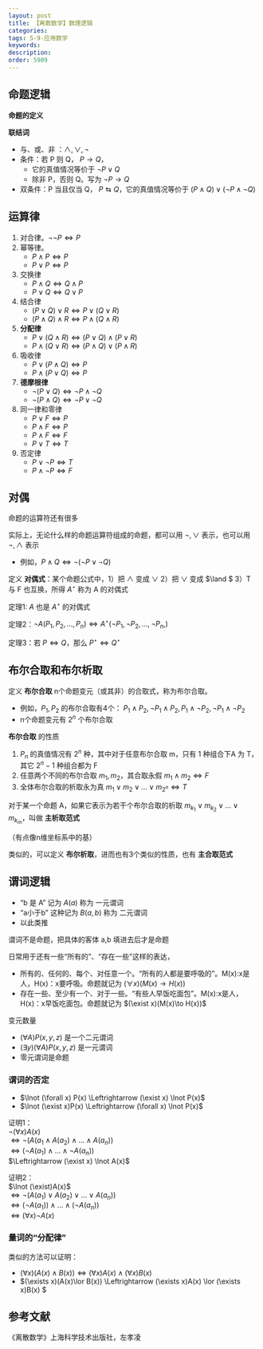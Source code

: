 ```yaml
---
layout: post
title: 【离散数学】数理逻辑
categories:
tags: 5-9-应用数学
keywords:
description:
order: 5909
---
```


## 命题逻辑

**命题的定义**

**联结词**
- 与、或、非 ：$\land, \lor, \lnot$  
- 条件：若 P 则 Q， $P\to Q$，
    - 它的真值情况等价于 $\lnot P \lor Q$
    - 除非 P，否则 Q。写为 $\lnot P \to Q$
- 双条件：P 当且仅当 Q， $P \leftrightarrows	Q$，它的真值情况等价于 $(P\land Q)\lor(\lnot P \land \lnot Q)$

## 运算律

1. 对合律。$\lnot \lnot P \Leftrightarrow	P$
2. 幂等律。
    - $P\land P  \Leftrightarrow	P$
    - $P\lor P  \Leftrightarrow	P$
3. 交换律
    - $P\land Q  \Leftrightarrow	Q\land P$
    - $P\lor Q  \Leftrightarrow	Q\lor P$
4. 结合律
    - $(P\lor Q)\lor R \Leftrightarrow P\lor (Q\lor R)$
    - $(P\land Q)\land R \Leftrightarrow P\land (Q\land R)$
5. **分配律**
    - $P\lor (Q\land R) \Leftrightarrow (P\lor Q)\land (P \lor R)$
    - $P\land (Q\lor R) \Leftrightarrow (P\land Q)\lor (P \land R)$
6. 吸收律
    - $P\lor(P\land Q) \Leftrightarrow P$
    - $P\land(P\lor Q) \Leftrightarrow P$
7. **德摩根律**
    - $\lnot(P\lor Q) \Leftrightarrow \lnot P \land \lnot Q$
    - $\lnot(P\land Q) \Leftrightarrow \lnot P \lor \lnot Q$
8. 同一律和零律
    - $P\lor F \Leftrightarrow P$
    - $P\land F \Leftrightarrow P$
    - $P\land F \Leftrightarrow F$
    - $P\lor T \Leftrightarrow T$
9. 否定律
    - $P\lor \lnot P \Leftrightarrow T$
    - $P\land \lnot P \Leftrightarrow F$



## 对偶


命题的运算符还有很多


实际上，无论什么样的命题运算符组成的命题，都可以用 $\lnot, \lor$ 表示，也可以用 $\lnot, \land$ 表示
- 例如，$P\land Q  \Leftrightarrow \lnot (\lnot P \lor \lnot Q)$


定义 **对偶式**：某个命题公式中，1）把 $\land$ 变成 $\lor$ 2）把
$\lor$ 变成 $\land $ 3）T 与 F 也互换，所得 $A^\star$ 称为 A 的对偶式

定理1: $A$ 也是 $A^\star$ 的对偶式

定理2：$\lnot A(P_1, P_2, ..., P_n) \Leftrightarrow A^\star (\lnot P_1, \lnot P_2,..., \lnot P_n,)$

定理3：若 $P \Leftrightarrow Q$，那么 $P^\star \Leftrightarrow Q^\star$


## 布尔合取和布尔析取

定义 **布尔合取** n个命题变元（或其非）的合取式，称为布尔合取。
- 例如，$P_1, P_2$ 的布尔合取有4个： $P_1 \land P_2, \lnot P_1 \land P_2, P_1 \land \lnot P_2,\lnot P_1 \land \lnot  P_2$
- n个命题变元有 $2^n$ 个布尔合取

**布尔合取** 的性质
1. $P_n$ 的真值情况有 $2^n$ 种，其中对于任意布尔合取 m，只有 1 种组合下A 为 T，其它 $2^n-1$ 种组合都为 F
2. 任意两个不同的布尔合取 $m_1, m_2$，其合取永假 $m_1 \land m_2 \Leftrightarrow F$
3. 全体布尔合取的析取永为真 $m_1\lor m_2 \lor ... \lor m_{2^n} \Leftrightarrow T$


对于某一个命题 A，如果它表示为若干个布尔合取的析取 $m_{k_1} \lor m_{k_2} \lor ... \lor m_{k_m}$，叫做 **主析取范式**


（有点像n维坐标系中的基）


类似的，可以定义 **布尔析取**，进而也有3个类似的性质，也有 **主合取范式**


## 谓词逻辑

- “b 是 A” 记为 $A(a)$ 称为 一元谓词
- “a小于b” 这种记为 $B(a,b)$ 称为 二元谓词
- 以此类推

谓词不是命题，把具体的客体 a,b 填进去后才是命题

日常用于还有一些“所有的”、“存在一些”这样的表达，
- 所有的、任何的、每个、对任意一个。“所有的人都是要呼吸的”。M(x):x是人，H(x)：x要呼吸。命题就记为 $(\forall x)(M(x)\to H(x))$
- 存在一些、至少有一个、对于一些。“有些人早饭吃面包”。M(x):x是人，H(x)：x早饭吃面包。命题就记为 $(\exist x)(M(x)\to H(x))$

变元数量
- $(\forall A)P(x,y,z)$ 是一个二元谓词
- $(\exists y)(\forall A)P(x,y,z)$ 是一元谓词
- 零元谓词是命题


### 谓词的否定

- $\lnot (\forall x) P(x) \Leftrightarrow (\exist x) \lnot P(x)$  
- $\lnot (\exist x)P(x) \Leftrightarrow (\forall x) \lnot P(x)$


证明1：  
$\lnot (\forall x)A(x)$  
$\Leftrightarrow \lnot(A(a_1\land A(a_2) \land...\land A(a_n))$  
$\Leftrightarrow (\lnot A(a_1)\land...\land \lnot A(a_n))$  
$\Leftrightarrow (\exist x) \lnot A(x)$


证明2：  
$\lnot (\exist)A(x)$  
$\Leftrightarrow \lnot (A(a_1)\lor A(a_2) \lor ... \lor A(a_n))$  
$\Leftrightarrow (\lnot A(a_1)) \land ...\land (\lnot A(a_n))$  
$\Leftrightarrow (\forall x) \lnot A(x)$


### 量词的“分配律”

类似的方法可以证明：

- $(\forall x) (A(x)\land B(x)) \Leftrightarrow (\forall x)A(x) \land (\forall x)B(x)$
- $(\exists x)(A(x)\lor B(x)) \Leftrightarrow (\exists x)A(x) \lor (\exists x)B(x) $



















## 参考文献

《离散数学》上海科学技术出版社，左孝凌
